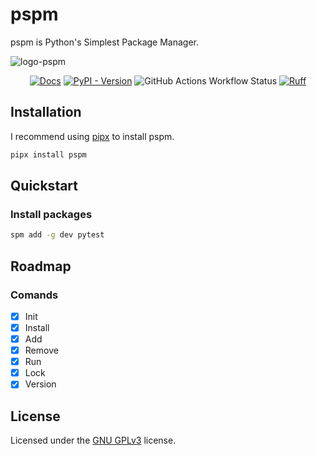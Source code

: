 # pspm

pspm is Python's Simplest Package Manager.

![logo-pspm](https://github.com/user-attachments/assets/6a35d219-1193-42f8-a1b6-0331818e8e4d)

<div align="center">

[![Docs](https://img.shields.io/badge/docs-mkdocs-blue?style=for-the-badge)](https://jahn16.github.io/pspm/)
[![PyPI - Version](https://img.shields.io/pypi/v/pspm?logo=python&style=for-the-badge)](https://pypi.org/project/pspm/)
![GitHub Actions Workflow Status](https://img.shields.io/github/actions/workflow/status/Jahn16/pspm/test.yaml?label=tests&logo=github&style=for-the-badge)
[![Ruff](https://img.shields.io/endpoint?url=https://raw.githubusercontent.com/astral-sh/ruff/main/assets/badge/v2.json&style=for-the-badge)](https://github.com/astral-sh/ruff)
</div>

## Installation

I recommend using [pipx](https://pipx.pypa.io/stable/) to install pspm.

```bash
pipx install pspm
```

## Quickstart
### Install packages
```bash
spm add -g dev pytest
```

## Roadmap
### Comands
- [x] Init
- [x] Install
- [x] Add
- [x] Remove
- [x] Run
- [x] Lock
- [x] Version

## License

Licensed under the [GNU GPLv3](LICENSE) license.
